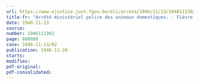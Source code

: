 ```yaml
---
url: https://www.ejustice.just.fgov.be/eli/arrete/1946/11/13/1946111302/justel
title-fr: "Arrêté ministériel police des animaux domestiques. - Fièvre aphteuse. Marchés"
date: 1946-11-13
source:
number: 1946111302
page: 888888
case: 1946-11-13/02
publication: 1946-11-20
starts:
modifies:
pdf-original:
pdf-consolidated:
---
```


